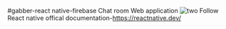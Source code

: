 #gabber-react native-firebase
Chat room Web application
![two](https://github.com/naiduchalla/gabber/assets/90921610/c01498a4-5577-44d9-829e-cdaaf8a5012b)
Follow React native offical documentation-https://reactnative.dev/
